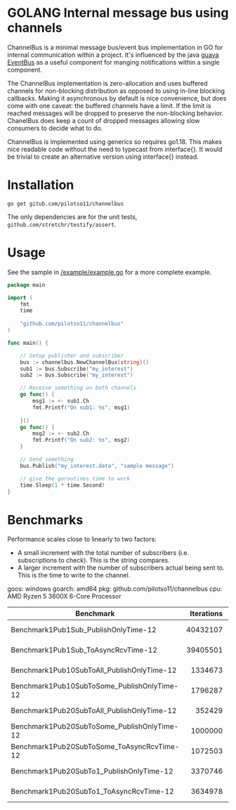 # GOLANG Internal message bus using channels
ChannelBus is a minimal message bus/event bus implementation in GO for
internal communication within a project.  It's influenced by the 
java [guava EventBus](https://github.com/google/guava/wiki/EventBusExplained) as
a useful component for manging notifications within a single component.

The ChannelBus implementation is zero-allocation and uses buffered channels for non-blocking distribution 
as opposed to using in-line blocking callbacks.  Making it asynchronous by default is nice convenience,
but does come with one caveat: the buffered channels have a limit.  If the limit is reached messages 
will be dropped to preserve the non-blocking behavior.   ChanelBus does keep a count of dropped messages
allowing slow consumers to decide what to do.

ChannelBus is implemented using generics so requires go1.18.  This makes nice readable code without the need to
typecast from interface{}. It would be trivial to create an alternative version using interface{} instead.

# Installation
```shell
go get gitub.com/pilotso11/channelbus
```
The only dependencies are for the unit tests, `github.com/stretchr/testify/assert`.

# Usage
See the sample in [/example/example.go](/example/example.go) for a more complete example.

```go
package main

import (
	fmt
	time
	
	"github.com/pilotso11/channelbus"
)

func main() {

	// Setup publisher and subscriber
	bus := channelbus.NewChannelBus[string]()
	sub1 := bus.Subscribe("my_interest")
	sub2 := bus.Subscribe("my_interest")

	// Receive something on both channels
	go func() {
		msg1 := <- sub1.Ch
		fmt.Printf("On sub1: %s", msg1)
		
    }()
	go func() {
		msg2 := <- sub2.Ch
		fmt.Printf("On sub2: %s", msg2)
    }

	// Send something
	bus.Publish("my_interest.data", "sample message")

	// give the goroutines time to work
    time.Sleep(1 * time.Second) 
}
```


# Benchmarks
Performance scales close to linearly to two factors:
* A small increment with the total number of subscribers (i.e. subscriptions to check).  This is the string compares.
* A larger increment with the number of subscribers actual being sent to.  This is the time to write to the channel.

goos: windows
goarch: amd64
pkg: github.com/pilotso11/channelbus
cpu: AMD Ryzen 5 3600X 6-Core Processor

| Benchmark                                   | Iterations |        Time |  Bytes |      Allocs |
|---------------------------------------------|-----------:|------------:|-------:|------------:|
| Benchmark1Pub1Sub_PublishOnlyTime-12        |   40432107 | 29.25 ns/op | 0 B/op | 0 allocs/op |
| Benchmark1Pub1Sub_ToAsyncRcvTime-12         |   39405501 | 33.09 ns/op | 0 B/op | 0 allocs/op |
| Benchmark1Pub10SubToAll_PublishOnlyTime-12  |    1334673 |  1637 ns/op | 0 B/op | 0 allocs/op |
| Benchmark1Pub10SubToSome_PublishOnlyTime-12 |    1796287 | 684.3 ns/op | 0 B/op | 0 allocs/op |
| Benchmark1Pub20SubToAll_PublishOnlyTime-12  |     352429 |  4174 ns/op | 0 B/op | 0 allocs/op |
| Benchmark1Pub20SubToSome_PublishOnlyTime-12 |    1000000 |  1131 ns/op | 0 B/op | 0 allocs/op |
| Benchmark1Pub20SubToSome_ToAsyncRcvTime-12  |    1072503 |  1205 ns/op | 0 B/op | 0 allocs/op |
| Benchmark1Pub20SubTo1_PublishOnlyTime-12    |    3370746 | 370.6 ns/op | 0 B/op | 0 allocs/op |
| Benchmark1Pub20SubTo1_ToAsyncRcvTime-12     |    3634978 | 355.0 ns/op | 0 B/op | 0 allocs/op |
